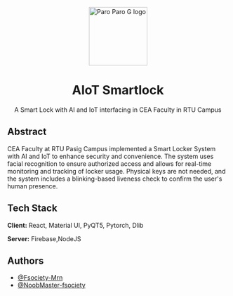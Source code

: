 <p align="center">
 <img width="133" height="133" src="https://github.com/Fsociety-Mrn/design-1-Smart-AioT/blob/main/Images/logo192x192.png" alt="Paro Paro G logo">
</p>

<h1 align="center">AIoT Smartlock</h1>

<p align="center">
    A Smart Lock with AI and IoT interfacing in CEA Faculty in RTU Campus
</p>

## Abstract

CEA Faculty at RTU Pasig Campus implemented a Smart Locker System with
AI and IoT to enhance security and convenience. The system uses facial
recognition to ensure authorized access and allows for real-time monitoring and
tracking of locker usage. Physical keys are not needed, and the system includes a
blinking-based liveness check to confirm the user's human presence.


## Tech Stack

**Client:** React, Material UI, PyQT5, Pytorch, Dlib

**Server:** Firebase,NodeJS


## Authors

- [@Fsociety-Mrn](https://github.com/Fsociety-Mrn)
- [@NoobMaster-fsociety](https://github.com/NoobMaster-fsociety)

